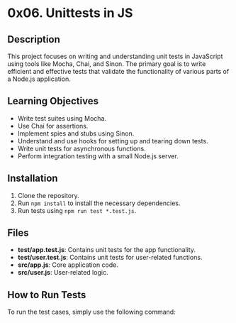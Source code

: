 # 0x06. Unittests in JS
## Description
This project focuses on writing and understanding unit tests in JavaScript using tools like Mocha, Chai, and Sinon. The primary goal is to write efficient and effective tests that validate the functionality of various parts of a Node.js application.

## Learning Objectives
- Write test suites using Mocha.
- Use Chai for assertions.
- Implement spies and stubs using Sinon.
- Understand and use hooks for setting up and tearing down tests.
- Write unit tests for asynchronous functions.
- Perform integration testing with a small Node.js server.

## Installation
1. Clone the repository.
2. Run `npm install` to install the necessary dependencies.
3. Run tests using `npm run test *.test.js`.

## Files
- **test/app.test.js**: Contains unit tests for the app functionality.
- **test/user.test.js**: Contains unit tests for user-related functions.
- **src/app.js**: Core application code.
- **src/user.js**: User-related logic.

## How to Run Tests
To run the test cases, simply use the following command:
